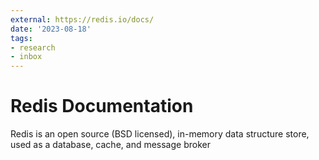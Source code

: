 ```yaml
---
external: https://redis.io/docs/
date: '2023-08-18'
tags:
- research
- inbox
---
```


# Redis Documentation

Redis is an open source (BSD licensed), in-memory data structure store, used as a database, cache, and message broker
